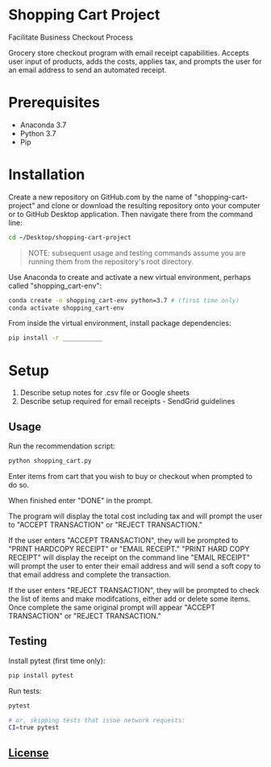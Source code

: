 # Shopping Cart Project

Facilitate Business Checkout Process

Grocery store checkout program with email receipt capabilities. Accepts user input of products, adds the costs, applies tax, and prompts the user for an email address to send an automated receipt. 

# Prerequisites

  + Anaconda 3.7
  + Python 3.7
  + Pip

# Installation

Create a new repository on GitHub.com by the name of "shopping-cart-project" and clone or download the resulting repository onto your computer or to GitHub Desktop application. Then navigate there from the command line:

```sh
cd ~/Desktop/shopping-cart-project
```

> NOTE: subsequent usage and testing commands assume you are running them from the repository's root directory.

Use Anaconda to create and activate a new virtual environment, perhaps called "shopping_cart-env":

```sh
conda create -n shopping_cart-env python=3.7 # (first time only)
conda activate shopping_cart-env
```

From inside the virtual environment, install package dependencies:

```sh
pip install -r ___________
```

# Setup

1. Describe setup notes for .csv file or Google sheets
2. Describe setup required for email receipts - SendGrid guidelines


## Usage

Run the recommendation script:

```py
python shopping_cart.py
```

Enter items from cart that you wish to buy or checkout when prompted to do so.

When finished enter "DONE" in the prompt. 

The program will display the total cost including tax and will prompt the user to "ACCEPT TRANSACTION" or "REJECT TRANSACTION." 

If the user enters "ACCEPT TRANSACTION", they will be prompted to "PRINT HARDCOPY RECEIPT" or "EMAIL RECEIPT."
    "PRINT HARD COPY RECEIPT" will display the receipt on the command line
    "EMAIL RECEIPT" will prompt the user to enter their email address and will send a soft copy to that email address and complete the transaction.

If the user enters "REJECT TRANSACTION", they will be prompted to check the list of items and make modifcations, either add or delete some items. Once complete the same original prompt will appear "ACCEPT TRANSACTION" or "REJECT TRANSACTION." 


## Testing

Install pytest (first time only):

```sh
pip install pytest
```

Run tests:

```sh
pytest

# or, skipping tests that issue network requests:
CI=true pytest
```

## [License](/LICENSE.md)






